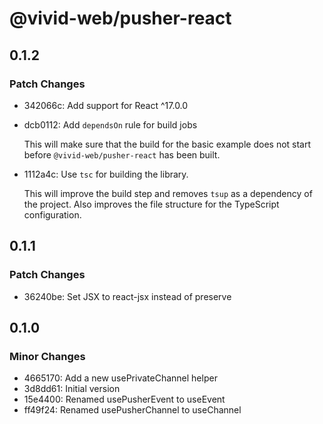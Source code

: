 # @vivid-web/pusher-react

## 0.1.2

### Patch Changes

- 342066c: Add support for React ^17.0.0
- dcb0112: Add `dependsOn` rule for build jobs

  This will make sure that the build for the basic example does not start before `@vivid-web/pusher-react` has been built.

- 1112a4c: Use `tsc` for building the library.

  This will improve the build step and removes `tsup` as a dependency of the project. Also improves the file structure for
  the TypeScript configuration.

## 0.1.1

### Patch Changes

- 36240be: Set JSX to react-jsx instead of preserve

## 0.1.0

### Minor Changes

- 4665170: Add a new usePrivateChannel helper
- 3d8dd61: Initial version
- 15e4400: Renamed usePusherEvent to useEvent
- ff49f24: Renamed usePusherChannel to useChannel
